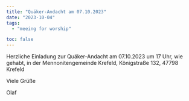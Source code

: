 ```yaml
---
title: "Quäker-Andacht am 07.10.2023"
date: "2023-10-04"
tags:
  - "meeing for worship"

toc: false
---
```


Herzliche Einladung zur Quäker-Andacht am 07.10.2023 um 17 Uhr,
wie gehabt, in der Mennonitengemeinde Krefeld, Königstraße 132,
47798 Krefeld

Viele Grüße

Olaf